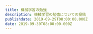 ```yaml
---
title: 機械学習の勉強
description: 機械学習の勉強についての投稿
publishdate: 2019-09-29T08:00:00.000Z
date: 2019-09-30T08:00:00.000Z
---
```

